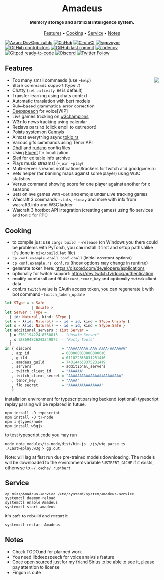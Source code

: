 <h1 align="center">
  Amadeus
  <br>
</h1>

<h4 align="center">Memory storage and artificial intelligence system.</h4>

<p align="center">
  <a href="#features">Features</a>
  •
  <a href="#cooking">Cooking</a>
  •
  <a href="#service">Service</a>
  •
  <a href="#notes">Notes</a>
</p>

[![Azure DevOps builds](https://img.shields.io/azure-devops/build/qeenon/0dcb863b-80ca-4465-a7f2-a8cb387865f9/1?color=blue&label=Azure)]()
[![GitHub](https://github.com/Qeenon/Amadeus/workflows/mawa/badge.svg?branch=mawa)](https://github.com/Qeenon/Amadeus/workflows/mawa)
[![CircleCI](https://circleci.com/gh/Qeenon/Amadeus/tree/mawa.svg?style=shield)](https://circleci.com/gh/Qeenon/Amadeus/tree/mawa)
[![Appveyor](https://ci.appveyor.com/api/projects/status/8cd1qi1aykujkyd2?svg=true)](https://ci.appveyor.com/project/Qeenon/amadeus)
[![GitHub contributors](https://img.shields.io/github/contributors/Qeenon/Amadeus.svg?style=flat)]()
[![GitHub last commit](https://img.shields.io/github/last-commit/Qeenon/Amadeus.svg?style=flat)]()
[![codecov](https://codecov.io/gh/Qeenon/Amadeus/branch/master/graph/badge.svg)](https://codecov.io/gh/Qeenon/Amadeus)
[![Gitpod ready-to-code](https://img.shields.io/badge/Gitpod-ready--to--code-blue?logo=gitpod)](https://gitpod.io/#https://github.com/Qeenon/Amadeus)
[![Discord](https://img.shields.io/discord/611822838831251466?label=Discord&color=pink)](https://discord.gg/GdzjVvD)
[![Twitter Follow](https://img.shields.io/twitter/follow/Qeenon.svg?style=social)](https://twitter.com/Qeenon)


## Features

<img align="right" src="https://vignette.wikia.nocookie.net/steins-gate/images/0/07/Amadeuslogo.png">

 - Too many small commands (use `~help`)
 - Slash commands support (type `/`)
 - Chatty (`set activity 66` is default)
 - Transfer learning using chats context
 - Automatic translation with bert models
 - Rule-based grammatical error correction
 - [Deepspeach](https://github.com/mozilla/DeepSpeech) for voice[WIP]
 - Live games tracking on [w3champions](https://www.w3champions.com)
 - W3info news tracking using calendar
 - Replays parsing (click emoji to get report)
 - Points system on [Cannyls](https://github.com/frugalos/cannyls/wiki)
 - Almost everything async [tokio.rs](https://tokio.rs)
 - Various gifs commands using Tenor API
 - [Dhall](https://dhall-lang.org) and [rudano](https://github.com/pheki/rudano) config files
 - Using [Fluent](https://www.projectfluent.org/) for localization
 - [Sled](https://github.com/spacejam/sled) for editable info archive
 - Plays music streams! (`~join ~play`)
 - Multi-server streams notifications/trackers for twitch and goodgame.ru
 - Veto helper (for banning maps against some player) using W3C statistics
 - Versus command showing score for one player against another for x seasons
 - Bets on live games with `~bet` and emojis under Live tracking games
 - Warcraft 3 commands `~stats`, `~today` and more with info from wacraft3.info and W3C ladder
 - Warcraft 3 hostbot API integration (creating games) using flo services and tonic for RPC


## Cooking

 - to compile just use `cargo build --release` (on Windows you there could be problems with PyTorch, you can install it first and setup paths alike it's done in `misc/build.bat` file)
 - `cp conf.example.dhall conf.dhall` (initial constant options)
 - `cp conf.example.rs conf.rs` (those options may change in runtime)
 - generate token here: https://discord.com/developers/applications
 - optionally for twitch support: https://dev.twitch.tv/docs/authentication
 - modify conf.dhall and fill `discord`, `tenor_key` and optionally `twitch` client data
 - conf.rs `twitch` value is OAuth access token, you can regenerate it with bot command `~twitch_token_update`

``` haskell
let SType = < Safe
            | Unsafe >
let Server : Type =
  { id: Natural, kind: SType }
let u = λ(id: Natural) → { id = id, kind = SType.Unsafe }
let s = λ(id: Natural) → { id = id, kind = SType.Safe }
let additional_servers : List Server =
  [ u 676119422418550815 -- "Unsafe Server"
  , s 728694826203349072 -- "Rusty Tools"
  ]
in { discord              = "AAAAAAAAA.AAA.AAAA-AAAAAAA"
   , app_id               = 000000000000000000
   , guild                = 611822838831251466
   , amadeus_guild        = 740144638375231489
   , servers              = additional_servers
   , twitch_client_id     = "AAAAAA"
   , twitch_client_secret = "AAAAAAAAAAAAAAAAAAAAAAAA"
   , tenor_key            = "AAAA"
   , flo_secret           = "AAAAAAAAAAAAAAA"
   }
```

installation environment for typescript parsing backend (optional)
typescript replay parsing will be replaced in future.

```shell
npm install -D typescript
npm install -D ts-node
npm i @types/node
npm install w3gjs
```

to test typescript code you may run

```shell
node node_modules/ts-node/dist/bin.js ./js/w3g_parse.ts ./LastReplay.w3g > gg.out
```

Note: will lag at first run due pre-trained models downloading.
The models will be downloaded to the environment variable `RUSTBERT_CACHE` if it exists, otherwise to `~/.cache/.rustbert`

## Service

```shell
cp misc/Amadeus.service /etc/systemd/system/Amadeus.service
systemctl daemon-reload
systemctl enable Amadeus
systemctl start Amadeus
```

it's safe to rebuild and restart it

```shell
systemctl restart Amadeus
```

## Notes

 - Check TODO.md for planned work
 - You need libdeepspeech for voice analysis feature
 - Code open sourced just for my friend Sirius to be able to see it, please pay attention to license
 - Fingon is cute
